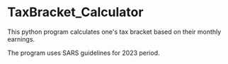# TaxBracket_Calculator
This python program calculates one's tax bracket based on their monthly earnings.

The program uses SARS guidelines for 2023 period.
